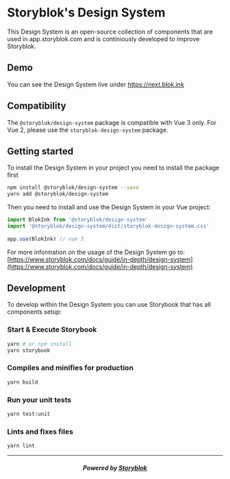 # Storyblok's Design System

This Design System is an open-source collection of components that are used in app.storyblok.com and is continiously developed to improve Storyblok.

## Demo

You can see the Design System live under <https://next.blok.ink>

## Compatibility 
The `@storyblok/design-system` package is compatible with Vue 3 only. For Vue 2, please use the `storyblok-design-system` package.

## Getting started

To install the Design System in your project you need to install the package first

```sh
npm install @storyblok/design-system --save
yarn add @storyblok/design-system
```

Then you need to install and use the Design System in your Vue project:

```js
import BlokInk from '@storyblok/design-system'
import '@storyblok/design-system/dist/storyblok-design-system.css'
 
app.use(BlokInk) // vue 3

```

For more information on the usage of the Design System go to:
[https://www.storyblok.com/docs/guide/in-depth/design-system](https://www.storyblok.com/docs/guide/in-depth/design-system)

## Development

To develop within the Design System you can use Storybook that has all components setup:
### Start & Execute Storybook
```sh
yarn # or npm install
yarn storybook
```

### Compiles and minifies for production
```sh
yarn build
```

### Run your unit tests
```sh
yarn test:unit
```

### Lints and fixes files
```sh
yarn lint
```


---

<p align="center">
  <h5 align="center">Powered by <a href="https://www.storyblok.com/" title="link to the Storyblok website">Storyblok</a></h5>
</p>
